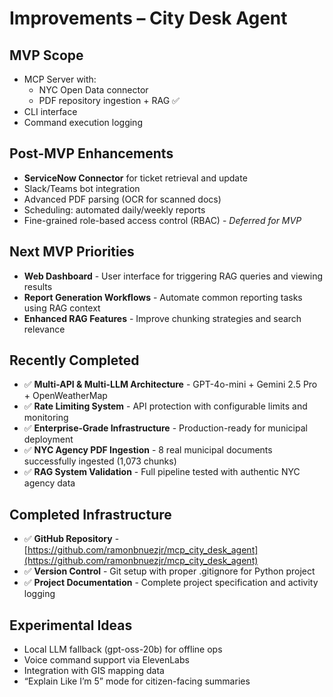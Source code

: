 # Improvements – City Desk Agent

## MVP Scope

- MCP Server with:
    - NYC Open Data connector
    - PDF repository ingestion + RAG ✅
- CLI interface
- Command execution logging

## Post-MVP Enhancements

- **ServiceNow Connector** for ticket retrieval and update
- Slack/Teams bot integration
- Advanced PDF parsing (OCR for scanned docs)
- Scheduling: automated daily/weekly reports
- Fine-grained role-based access control (RBAC) - *Deferred for MVP*

## Next MVP Priorities

- **Web Dashboard** - User interface for triggering RAG queries and viewing results
- **Report Generation Workflows** - Automate common reporting tasks using RAG context
- **Enhanced RAG Features** - Improve chunking strategies and search relevance

## Recently Completed

- ✅ **Multi-API & Multi-LLM Architecture** - GPT-4o-mini + Gemini 2.5 Pro + OpenWeatherMap
- ✅ **Rate Limiting System** - API protection with configurable limits and monitoring
- ✅ **Enterprise-Grade Infrastructure** - Production-ready for municipal deployment
- ✅ **NYC Agency PDF Ingestion** - 8 real municipal documents successfully ingested (1,073 chunks)
- ✅ **RAG System Validation** - Full pipeline tested with authentic NYC agency data

## Completed Infrastructure

- ✅ **GitHub Repository** - [https://github.com/ramonbnuezjr/mcp_city_desk_agent](https://github.com/ramonbnuezjr/mcp_city_desk_agent)
- ✅ **Version Control** - Git setup with proper .gitignore for Python project
- ✅ **Project Documentation** - Complete project specification and activity logging

## Experimental Ideas

- Local LLM fallback (gpt-oss-20b) for offline ops
- Voice command support via ElevenLabs
- Integration with GIS mapping data
- “Explain Like I’m 5” mode for citizen-facing summaries
